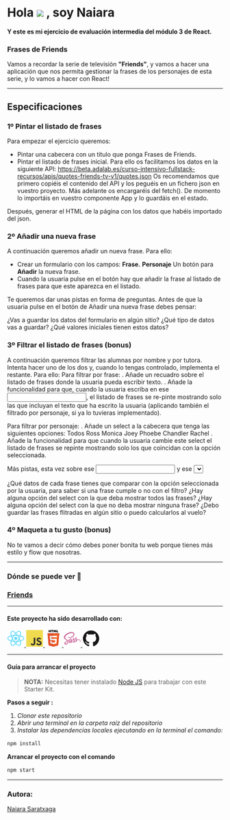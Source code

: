 # Hola <img src="https://media.giphy.com/media/hvRJCLFzcasrR4ia7z/giphy.gif" width="30px"> , soy Naiara

**Y este es mi ejercicio de evaluación intermedia del módulo 3 de React.**

### Frases de Friends

Vamos a recordar la serie de televisión **"Friends"**, y vamos a hacer una aplicación que nos permita gestionar
la frases de los personajes de esta serie, y lo vamos a hacer con React!

----

## Especificaciones

### 1º Pintar el listado de frases

Para empezar el ejercicio queremos:
- Pintar una cabecera con un título que ponga Frases de Friends.
- Pintar el listado de frases inicial. Para ello os facilitamos los datos en la siguiente API:
https://beta.adalab.es/curso-intensivo-fullstack-recursos/apis/quotes-friends-tv-v1/quotes.json
Os recomendamos que primero copiéis el contenido del API y los peguéis en un fichero json en vuestro
proyecto. Más adelante os encargaréis del fetch(). De momento lo importáis en vuestro componente App y
lo guardáis en el estado.

Después, generar el HTML de la página con los datos que habéis importado del json.

### 2º Añadir una nueva frase
A continuación queremos añadir un nueva frase. Para ello:
- Crear un formulario con los campos:
**Frase.**
**Personaje**
Un botón para **Añadir** la nueva frase.
- Cuando la usuaria pulse en el botón hay que añadir la frase al listado de frases para que este
aparezca en el listado.

Te queremos dar unas pistas en forma de preguntas. Antes de que la usuaria pulse en el botón de Añadir
una nueva frase debes pensar:

¿Vas a guardar los datos del formulario en algún sitio?
¿Qué tipo de datos vas a guardar?
¿Qué valores iniciales tienen estos datos?

### 3º Filtrar el listado de frases (bonus)
A continuación queremos filtrar las alumnas por nombre y por tutora. Intenta hacer uno de los dos y,
cuando lo tengas controlado, implementa el restante. Para ello:
Para filtrar por frase:
. Añade un recuadro sobre el listado de frases donde la usuaria pueda escribir texto.
. Añade la funcionalidad para que, cuando la usuaria escriba en ese <input>, el listado de frases se
re-pinte mostrando solo las que incluyan el texto que ha escrito la usuaria (aplicando también el
filtrado por personaje, si ya lo tuvieras implementado).

Para filtrar por personaje:
. Añade un select a la cabecera que tenga las siguientes opciones:
Todos
Ross
Monica
Joey
Phoebe
Chandler
Rachel
. Añade la funcionalidad para que cuando la usuaria cambie este select el listado de frases se repinte
mostrando solo los que coincidan con la opción seleccionada.

Más pistas, esta vez sobre ese <input> y ese <select>:
¿Vas a guardar los datos del select en algún sitio? ¿y del input?
¿Qué tipo de datos vas a guardar?
¿Qué valor inicial le vas a poner?
Y siempre que filtramos algo debemos hacernos las preguntas:
  
  ¿Qué datos de cada frase tienes que comparar con la opción seleccionada por la usuaria, para saber
si una frase cumple o no con el filtro?
¿Hay alguna opción del select con la que deba mostrar todos las frases?
¿Hay alguna opción del select con la que no deba mostrar ninguna frase?
¿Debo guardar las frases flitradas en algún sitio o puedo calcularlos al vuelo?


### 4º Maqueta a tu gusto (bonus)
No te vamos a decir cómo debes poner bonita tu web porque tienes más estilo y flow que nosotras.

---
### Dónde se puede ver 👀

### **[Friends]()**

---

#### Este proyecto ha sido desarrollado con:

<p>
<a href="https://reactjs.org/" target="_blank" rel="noreferrer"> <img src="https://raw.githubusercontent.com/devicons/devicon/master/icons/react/react-original.svg" alt="react" width="40" height="40"/> </a> 
<a href="https://developer.mozilla.org/en-US/docs/Web/JavaScript" target="_blank" rel="noreferrer"> <img src="https://raw.githubusercontent.com/devicons/devicon/master/icons/javascript/javascript-original.svg" alt="javascript" width="40" height="40"/> 
<a href="https://www.w3.org/html/" target="_blank" rel="noreferrer"> <img src="https://raw.githubusercontent.com/devicons/devicon/master/icons/html5/html5-original-wordmark.svg" alt="html5" width="40" height="40"/>
<a href="https://sass-lang.com" target="_blank" rel="noreferrer"> <img src="https://raw.githubusercontent.com/devicons/devicon/master/icons/sass/sass-original.svg" alt="sass" width="40" height="40"/>
<a href="https://github.com/" target="_blank" rel="noreferrer"> <img src="https://raw.githubusercontent.com/devicons/devicon/master/icons/github/github-original.svg" alt=“github” width="40" height="40"/> </a> 
</p>

---

#### Guía para arrancar el proyecto

> **NOTA:** Necesitas tener instalado [Node JS](https://nodejs.org/) para trabajar con este Starter Kit.

**Pasos a seguir :**

1. _Clonar este repositorio_
2. _Abrir una terminal en la carpeta raíz del repositorio_
3. _Instalar las dependencias locales ejecutando en la terminal el comando:_

```bash
npm install
```

**Arrancar el proyecto con el comando**

```bash
npm start
```

---

### Autora:

[Naiara Saratxaga](https://github.com/NaiSaratxaga)
